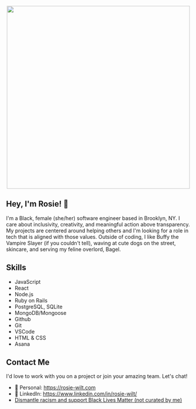 <!-- [![Header](https://data.whicdn.com/images/134661213/original.jpg)](https://rosie-wilt.com/) -->
<p align="center">
<img src="https://data.whicdn.com/images/134661213/original.jpg" width="500" style="text-align:center;"/>
</p>

<!-- Currently I work as a freelance engineer for <a href="https://www.linkedin.com/company/peppercornhq/">Peppercorn</a>. Previously I worked in merchandising and sales at RE/DONE and Rag & Bone.  -->
## Hey, I'm Rosie! 🤠

I'm a Black, female (she/her) software engineer based in Brooklyn, NY. I care about inclusivity, creativity, and meaningful action above transparency. My projects are centered around helping others and I'm looking for a role in tech that is aligned with those values. Outside of coding, I like Buffy the Vampire Slayer (if you couldn't tell), waving at cute dogs on the street, skincare, and serving my feline overlord, Bagel. 

## Skills

- JavaScript
- React
- Node.js
- Ruby on Rails
- PostgreSQL, SQLite
- MongoDB/Mongoose
- Github
- Git
- VSCode
- HTML & CSS
- Asana

## Contact Me
I'd love to work with you on a project or join your amazing team. Let's chat! 

- 🌹 Personal: https://rosie-wilt.com
- 💼 LinkedIn: https://www.linkedin.com/in/rosie-wilt/
- <a href="https://pfw.guide/">Dismantle racism and support Black Lives Matter (not curated by me)</a>

